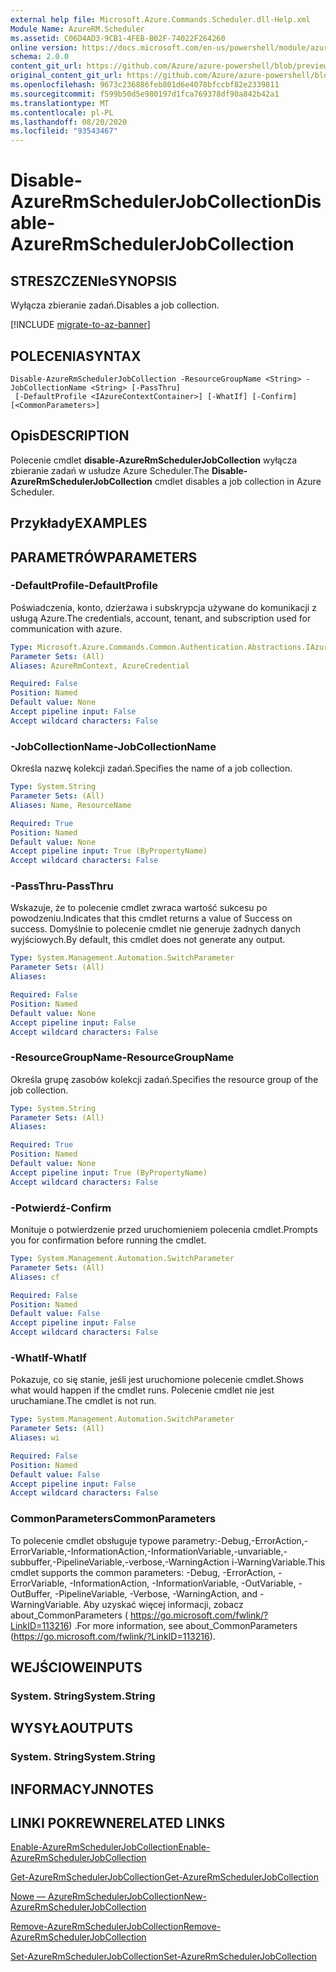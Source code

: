 ```yaml
---
external help file: Microsoft.Azure.Commands.Scheduler.dll-Help.xml
Module Name: AzureRM.Scheduler
ms.assetid: C06D4AD3-9CB1-4FEB-B02F-74022F264260
online version: https://docs.microsoft.com/en-us/powershell/module/azurerm.scheduler/disable-azurermschedulerjobcollection
schema: 2.0.0
content_git_url: https://github.com/Azure/azure-powershell/blob/preview/src/ResourceManager/Scheduler/Commands.Scheduler/help/Disable-AzureRmSchedulerJobCollection.md
original_content_git_url: https://github.com/Azure/azure-powershell/blob/preview/src/ResourceManager/Scheduler/Commands.Scheduler/help/Disable-AzureRmSchedulerJobCollection.md
ms.openlocfilehash: 9673c236886feb801d6e4078bfccbf82e2339811
ms.sourcegitcommit: f599b50d5e980197d1fca769378df90a842b42a1
ms.translationtype: MT
ms.contentlocale: pl-PL
ms.lasthandoff: 08/20/2020
ms.locfileid: "93543467"
---
```

# <span data-ttu-id="c1a2c-101">Disable-AzureRmSchedulerJobCollection</span><span class="sxs-lookup"><span data-stu-id="c1a2c-101">Disable-AzureRmSchedulerJobCollection</span></span>

## <span data-ttu-id="c1a2c-102">STRESZCZENIe</span><span class="sxs-lookup"><span data-stu-id="c1a2c-102">SYNOPSIS</span></span>
<span data-ttu-id="c1a2c-103">Wyłącza zbieranie zadań.</span><span class="sxs-lookup"><span data-stu-id="c1a2c-103">Disables a job collection.</span></span>

[!INCLUDE [migrate-to-az-banner](../../includes/migrate-to-az-banner.md)]

## <span data-ttu-id="c1a2c-104">POLECENIA</span><span class="sxs-lookup"><span data-stu-id="c1a2c-104">SYNTAX</span></span>

```
Disable-AzureRmSchedulerJobCollection -ResourceGroupName <String> -JobCollectionName <String> [-PassThru]
 [-DefaultProfile <IAzureContextContainer>] [-WhatIf] [-Confirm] [<CommonParameters>]
```

## <span data-ttu-id="c1a2c-105">Opis</span><span class="sxs-lookup"><span data-stu-id="c1a2c-105">DESCRIPTION</span></span>
<span data-ttu-id="c1a2c-106">Polecenie cmdlet **disable-AzureRmSchedulerJobCollection** wyłącza zbieranie zadań w usłudze Azure Scheduler.</span><span class="sxs-lookup"><span data-stu-id="c1a2c-106">The **Disable-AzureRmSchedulerJobCollection** cmdlet disables a job collection in Azure Scheduler.</span></span>

## <span data-ttu-id="c1a2c-107">Przykłady</span><span class="sxs-lookup"><span data-stu-id="c1a2c-107">EXAMPLES</span></span>

## <span data-ttu-id="c1a2c-108">PARAMETRÓW</span><span class="sxs-lookup"><span data-stu-id="c1a2c-108">PARAMETERS</span></span>

### <span data-ttu-id="c1a2c-109">-DefaultProfile</span><span class="sxs-lookup"><span data-stu-id="c1a2c-109">-DefaultProfile</span></span>
<span data-ttu-id="c1a2c-110">Poświadczenia, konto, dzierżawa i subskrypcja używane do komunikacji z usługą Azure.</span><span class="sxs-lookup"><span data-stu-id="c1a2c-110">The credentials, account, tenant, and subscription used for communication with azure.</span></span>

```yaml
Type: Microsoft.Azure.Commands.Common.Authentication.Abstractions.IAzureContextContainer
Parameter Sets: (All)
Aliases: AzureRmContext, AzureCredential

Required: False
Position: Named
Default value: None
Accept pipeline input: False
Accept wildcard characters: False
```

### <span data-ttu-id="c1a2c-111">-JobCollectionName</span><span class="sxs-lookup"><span data-stu-id="c1a2c-111">-JobCollectionName</span></span>
<span data-ttu-id="c1a2c-112">Określa nazwę kolekcji zadań.</span><span class="sxs-lookup"><span data-stu-id="c1a2c-112">Specifies the name of a job collection.</span></span>

```yaml
Type: System.String
Parameter Sets: (All)
Aliases: Name, ResourceName

Required: True
Position: Named
Default value: None
Accept pipeline input: True (ByPropertyName)
Accept wildcard characters: False
```

### <span data-ttu-id="c1a2c-113">-PassThru</span><span class="sxs-lookup"><span data-stu-id="c1a2c-113">-PassThru</span></span>
<span data-ttu-id="c1a2c-114">Wskazuje, że to polecenie cmdlet zwraca wartość sukcesu po powodzeniu.</span><span class="sxs-lookup"><span data-stu-id="c1a2c-114">Indicates that this cmdlet returns a value of Success on success.</span></span>
<span data-ttu-id="c1a2c-115">Domyślnie to polecenie cmdlet nie generuje żadnych danych wyjściowych.</span><span class="sxs-lookup"><span data-stu-id="c1a2c-115">By default, this cmdlet does not generate any output.</span></span>

```yaml
Type: System.Management.Automation.SwitchParameter
Parameter Sets: (All)
Aliases:

Required: False
Position: Named
Default value: None
Accept pipeline input: False
Accept wildcard characters: False
```

### <span data-ttu-id="c1a2c-116">-ResourceGroupName</span><span class="sxs-lookup"><span data-stu-id="c1a2c-116">-ResourceGroupName</span></span>
<span data-ttu-id="c1a2c-117">Określa grupę zasobów kolekcji zadań.</span><span class="sxs-lookup"><span data-stu-id="c1a2c-117">Specifies the resource group of the job collection.</span></span>

```yaml
Type: System.String
Parameter Sets: (All)
Aliases:

Required: True
Position: Named
Default value: None
Accept pipeline input: True (ByPropertyName)
Accept wildcard characters: False
```

### <span data-ttu-id="c1a2c-118">-Potwierdź</span><span class="sxs-lookup"><span data-stu-id="c1a2c-118">-Confirm</span></span>
<span data-ttu-id="c1a2c-119">Monituje o potwierdzenie przed uruchomieniem polecenia cmdlet.</span><span class="sxs-lookup"><span data-stu-id="c1a2c-119">Prompts you for confirmation before running the cmdlet.</span></span>

```yaml
Type: System.Management.Automation.SwitchParameter
Parameter Sets: (All)
Aliases: cf

Required: False
Position: Named
Default value: False
Accept pipeline input: False
Accept wildcard characters: False
```

### <span data-ttu-id="c1a2c-120">-WhatIf</span><span class="sxs-lookup"><span data-stu-id="c1a2c-120">-WhatIf</span></span>
<span data-ttu-id="c1a2c-121">Pokazuje, co się stanie, jeśli jest uruchomione polecenie cmdlet.</span><span class="sxs-lookup"><span data-stu-id="c1a2c-121">Shows what would happen if the cmdlet runs.</span></span>
<span data-ttu-id="c1a2c-122">Polecenie cmdlet nie jest uruchamiane.</span><span class="sxs-lookup"><span data-stu-id="c1a2c-122">The cmdlet is not run.</span></span>

```yaml
Type: System.Management.Automation.SwitchParameter
Parameter Sets: (All)
Aliases: wi

Required: False
Position: Named
Default value: False
Accept pipeline input: False
Accept wildcard characters: False
```

### <span data-ttu-id="c1a2c-123">CommonParameters</span><span class="sxs-lookup"><span data-stu-id="c1a2c-123">CommonParameters</span></span>
<span data-ttu-id="c1a2c-124">To polecenie cmdlet obsługuje typowe parametry:-Debug,-ErrorAction,-ErrorVariable,-InformationAction,-InformationVariable,-unvariable,-subbuffer,-PipelineVariable,-verbose,-WarningAction i-WarningVariable.</span><span class="sxs-lookup"><span data-stu-id="c1a2c-124">This cmdlet supports the common parameters: -Debug, -ErrorAction, -ErrorVariable, -InformationAction, -InformationVariable, -OutVariable, -OutBuffer, -PipelineVariable, -Verbose, -WarningAction, and -WarningVariable.</span></span> <span data-ttu-id="c1a2c-125">Aby uzyskać więcej informacji, zobacz about_CommonParameters ( https://go.microsoft.com/fwlink/?LinkID=113216) .</span><span class="sxs-lookup"><span data-stu-id="c1a2c-125">For more information, see about_CommonParameters (https://go.microsoft.com/fwlink/?LinkID=113216).</span></span>

## <span data-ttu-id="c1a2c-126">WEJŚCIOWE</span><span class="sxs-lookup"><span data-stu-id="c1a2c-126">INPUTS</span></span>

### <span data-ttu-id="c1a2c-127">System. String</span><span class="sxs-lookup"><span data-stu-id="c1a2c-127">System.String</span></span>

## <span data-ttu-id="c1a2c-128">WYSYŁA</span><span class="sxs-lookup"><span data-stu-id="c1a2c-128">OUTPUTS</span></span>

### <span data-ttu-id="c1a2c-129">System. String</span><span class="sxs-lookup"><span data-stu-id="c1a2c-129">System.String</span></span>

## <span data-ttu-id="c1a2c-130">INFORMACYJN</span><span class="sxs-lookup"><span data-stu-id="c1a2c-130">NOTES</span></span>

## <span data-ttu-id="c1a2c-131">LINKI POKREWNE</span><span class="sxs-lookup"><span data-stu-id="c1a2c-131">RELATED LINKS</span></span>

[<span data-ttu-id="c1a2c-132">Enable-AzureRmSchedulerJobCollection</span><span class="sxs-lookup"><span data-stu-id="c1a2c-132">Enable-AzureRmSchedulerJobCollection</span></span>](./Enable-AzureRmSchedulerJobCollection.md)

[<span data-ttu-id="c1a2c-133">Get-AzureRmSchedulerJobCollection</span><span class="sxs-lookup"><span data-stu-id="c1a2c-133">Get-AzureRmSchedulerJobCollection</span></span>](./Get-AzureRmSchedulerJobCollection.md)

[<span data-ttu-id="c1a2c-134">Nowe — AzureRmSchedulerJobCollection</span><span class="sxs-lookup"><span data-stu-id="c1a2c-134">New-AzureRmSchedulerJobCollection</span></span>](./New-AzureRmSchedulerJobCollection.md)

[<span data-ttu-id="c1a2c-135">Remove-AzureRmSchedulerJobCollection</span><span class="sxs-lookup"><span data-stu-id="c1a2c-135">Remove-AzureRmSchedulerJobCollection</span></span>](./Remove-AzureRmSchedulerJobCollection.md)

[<span data-ttu-id="c1a2c-136">Set-AzureRmSchedulerJobCollection</span><span class="sxs-lookup"><span data-stu-id="c1a2c-136">Set-AzureRmSchedulerJobCollection</span></span>](./Set-AzureRmSchedulerJobCollection.md)


